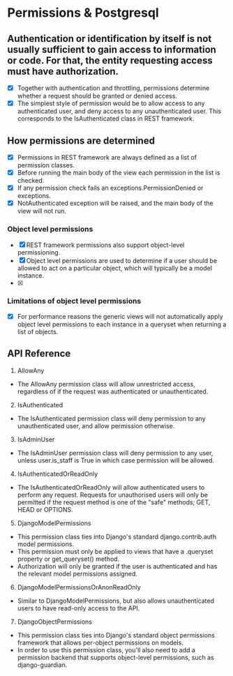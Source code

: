 # Permissions & Postgresql
## Authentication or identification by itself is not usually sufficient to gain access to information or code. For that, the entity requesting access must have authorization.

- [x] Together with authentication and throttling, permissions determine whether a request should be granted or denied access.
- [x] The simplest style of permission would be to allow access to any authenticated user, and deny access to any unauthenticated user. This corresponds to the IsAuthenticated class in REST framework.

## How permissions are determined
- [x] Permissions in REST framework are always defined as a list of permission classes.
- [x] Before running the main body of the view each permission in the list is checked. 
- [x]  If any permission check fails an exceptions.PermissionDenied or exceptions.
- [x] NotAuthenticated exception will be raised, and the main body of the view will not run.
### Object level permissions
- [x]  REST framework permissions also support object-level permissioning. 
- [x]  Object level permissions are used to determine if a user should be allowed to act on a particular object, which will typically be a model instance.
- [x] 
### Limitations of object level permissions
- [x]  For performance reasons the generic views will not automatically apply object level permissions to each instance in a queryset when returning a list of objects.

## API Reference
1. AllowAny
- The AllowAny permission class will allow unrestricted access, regardless of if the request was authenticated or unauthenticated.

2. IsAuthenticated
- The IsAuthenticated permission class will deny permission to any unauthenticated user, and allow permission otherwise.


3. IsAdminUser
- The IsAdminUser permission class will deny permission to any user, unless user.is_staff is True in which case permission will be allowed.



4. IsAuthenticatedOrReadOnly
- The IsAuthenticatedOrReadOnly will allow authenticated users to perform any request. Requests for unauthorised users will only be permitted if the request method is one of the "safe" methods; GET, HEAD or OPTIONS.


5. DjangoModelPermissions
- This permission class ties into Django's standard django.contrib.auth model permissions. 
- This permission must only be applied to views that have a .queryset property or get_queryset() method.
-  Authorization will only be granted if the user is authenticated and has the relevant model permissions assigned.

6. DjangoModelPermissionsOrAnonReadOnly
- Similar to DjangoModelPermissions, but also allows unauthenticated users to have read-only access to the API.

7. DjangoObjectPermissions
- This permission class ties into Django's standard object permissions framework that allows per-object permissions on models. 
- In order to use this permission class, you'll also need to add a permission backend that supports object-level permissions, such as django-guardian.

